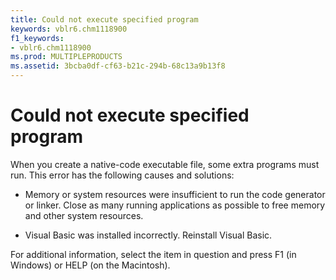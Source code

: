 ```yaml
---
title: Could not execute specified program
keywords: vblr6.chm1118900
f1_keywords:
- vblr6.chm1118900
ms.prod: MULTIPLEPRODUCTS
ms.assetid: 3bcba0df-cf63-b21c-294b-68c13a9b13f8
---
```



# Could not execute specified program

When you create a native-code executable file, some extra programs must run. This error has the following causes and solutions:



- Memory or system resources were insufficient to run the code generator or linker. Close as many running applications as possible to free memory and other system resources.
    
- Visual Basic was installed incorrectly. Reinstall Visual Basic.
    

For additional information, select the item in question and press F1 (in Windows) or HELP (on the Macintosh).

